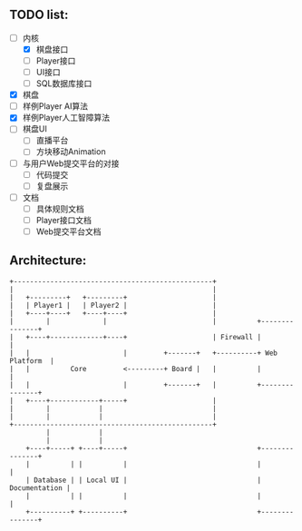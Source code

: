 ## TODO list:

 - [ ] 内核
   - [x] 棋盘接口
   - [ ] Player接口
   - [ ] UI接口
   - [ ] SQL数据库接口
 - [x] 棋盘
 - [ ] 样例Player AI算法
 - [x] 样例Player人工智障算法
 - [ ] 棋盘UI
   - [ ] 直播平台
   - [ ] 方块移动Animation
 - [ ] 与用户Web提交平台的对接
   - [ ] 代码提交
   - [ ] 复盘展示
 
 - [ ] 文档
   - [ ] 具体规则文档
   - [ ] Player接口文档
   - [ ] Web提交平台文档

## Architecture:
```
+-------------------------------------------------+
|                                                 |
|   +---------+   +---------+                     |
|   | Player1 |   | Player2 |                     |
|   +----+----+   +----+----+                     |
|        |             |                          |          +---------------+
|   +----+-------------+----+                     | Firewall |               |
|   |                       |         +-------+   +----------+ Web Platform  |
|   |          Core         <---------+ Board |   |          |               |
|   |                       |         +-------+   |          +---------------+
|   +----+------------+-----+                     |
|        |            |                           |
|        |            |                           |
+-------------------------------------------------+
         |            |
         |            |
    +----+-----+ +----+-----+                                +---------------+
    |          | |          |                                |               |
    | Database | | Local UI |                                | Documentation |
    |          | |          |                                |               |
    +----------+ +----------+                                +---------------+


```
